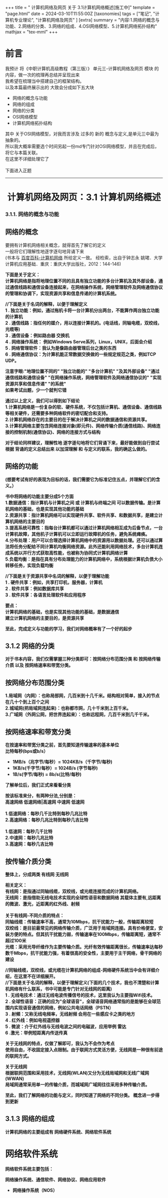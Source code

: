 +++
title = " 计算机网络及网页 关于 3.1计算机网络概述[施工中]"
template = "page.html"
date = 2024-03-10T11:55:00Z
[taxonomies]
tags = ["笔记", "计算机专业理论", "计算机网络及网页" ]
[extra]
summary = "内容:1.网络的概念与功能、2.网络的分类、3.网络的组成、4.OSI网络模型、5.计算机网络拓扑结构"
mathjax = "tex-mml"
+++

# 前言

<div>我预计 将《中职计算机高级教程（第三版）》 单元三-计算机网络及网页 模块 的内容，做一次的梳理再总结并呈现出来<div>
  <div>我希望在梳理当中搭建自己的框架结构。<div>
<div>以及本篇最终展示出的 大致会分成如下五大块<div>

- 网络的概念与功能 
- 网络的组成
- 网络的分类
- OSI网络模型
- 计算机网络拓扑结构

<div>其中 关于OSI网络模型，对我而言涉及 过多的 新的 概念与定义,是单元三中最为抽象的。<div>
<div>所以我大概率需要选个时间另起一份md专门针对OSI网络模型，并且在完成后，将它与本篇关联。<div>
<div>在这里不详细处理它了<div>
<br>
<div>下面进入正题<div>

----------

<h1 style="text-align: center"> 计算机网络及网页：3.1 计算机网络概述</h1>

### 3.1.1. 网络的概念与功能

## 网络的概念

要拥有计算机网络相关概念，就得首先了解它的定义
<br>
一般将它们理解性地逐字逐句地背诵下来
<br>
(书本与 [百度百科-计算机网络](https://baike.baidu.com/item/%E8%AE%A1%E7%AE%97%E6%9C%BA%E7%BD%91%E7%BB%9C/18763#reference-1) 所给定义一致。 经检索，出自于钟志永 姚珺．大学计算机应用基础．重庆：重庆大学出版社，2012：144-146)
<div><strong>下面是关于定义：<div>
<div><strong>计算机网络是指将地理位置不同的且具有独立功能的多台计算机及其外部设备，通过通信线路和通信设备连接起来，在网络操作系统，网络管理软件及网络通信协议的管理和协调下，实现资源共享和信息传递的计算机系统。<div>

//下面是关于名词的解释，以便于理解定义
<br>
1 . 独立功能：例如，通过拖机卡将一台计算机分出两台，不能算作两台独立功能的计算机
<br>
2 . 通信线路：指任何的媒介，用以连接计算机的。(电话线，同轴电缆，双绞线，光缆等)
<br>
3 . 通信设备：例如路由器 交换机
<br>
4 . 网络操作系统： 例如Windows Serve系列，Linux，UNIX，后面会介绍
<br>
5 . 网络管理软件：我认为是像路由器管理后台之类的东西
<br>
6 . 网络通信协议：为计算机能正常数据交换做的一些规定规范之类，例如TCP UDP。
<br>

注意字眼:"地理位置不同的" "独立功能的" "多台计算机" "及其外部设备" "通过通信线路和通信设备" "在网络操作系统，网络管理软件及网络通信协议的" "实现资源共享和信息传递" "的系统"
<br>
如果考试出题，少一个就判它错
<br>

<div><strong>通过以上定义，我们可以得到如下结论<div>
<div><strong>1.计算机网络是一份复杂的软、硬件系统，不仅包括计算机、通信设备、通信线路等相关硬件，还需要多种网络软件的密切配合和支持。<div>
<div><strong>2.计算机网络存在的主要目的在于解决计算机之间的数据通信和资源共享。<div>
<div><strong>3.计算机网络主要包含网络连接对象(即元件)、网络传输介质(通信线路)、网络连接的控制机制(通信协议)、网络的连接方式与结构<div>

对于结论同样建议，理解性地 逐字逐句地将它们背诵下来，最好能做到自行尝试根据 背诵的定义总结出来 以加深理解 和 与定义的联系，我的确这么做的。

## 网络的功能
(想要考试有好的表现为目标的话，我们需要它为标准记住五点，并理解它们的含义。）

<div><strong>书中将网络的功能主要分成5个方面<div>

<div><strong>1.数据通信：指计算机与计算机之间 或 计算机与终端之间 可以数据传输。是计算机网络的基础，也是实现其他功能的基础<div>
<div><strong>2.资源共享：指计算机网络可以实现硬件共享、软件共享、和数据共享，是建立计算机网络的主要目的<div>
<div><strong>3.提高系统可靠性：指每台计算机都可以通过计算机网络相互成为后备节点，一台计算机故障，其他机子计算机可以立即运行故障机的任务，避免系统瘫痪。<div>
<div><strong>4.分布处理：用户可以合理选择计算机网络中的资源用以数据处理。还可以通过算法将任务分配给不同计算机均衡网络资源。此外还能利用网络技术，多台计算机连成系统以并行方式获取高性能，也被称为协同式计算机网络计算<div>
<div><strong>5.负载均衡：是指在具有分布处理能力的计算机网络中，系统根据计算机负债大小转移任务，实现负载均衡<div>


//下面是关于资源共享中名词的解释，以便于理解功能
<br>
1 . 硬件共享：例如，共享打印机，服务器，计算机
<br>
2 . 软件共享：例如数据库共享
<br>
3 . 软件共享：各语言处理软件和应用程序

要点：
<br>
计算机网络的基础，也是实现其他功能的基础，是数据通信 
<br>
建立计算机网络的主要目的，是资源共享

至此，完成定义与功能的学习，我们对网络概率有了一个好的起步

## 3.1.2 网络的分类

对于书本内容，我们仅需掌握三种分类即可：按网络分布范围分类 和  按网络传输介质  以及 按网络速率和带宽分类。
<br>

## 按网络分布范围分类

<div><strong>1.局域网（内网）：也称局部网，几百米到十几千米。结构相对简单，接入的节点在几十个到上百个之间<div>
<div><strong>2.城域网(把局域网连起来)：也称都市网，几十千米到上百千米。<div>
<div><strong>3.广域网（外网公网，把世界连起来）：也称远程网，几百千米到几千千米。<div>

## 按网络速率和带宽分类
在按速率和带宽分类之前，首先要知道传输速率的基本单位 <strong>比特每秒(bps或b/s）<div> 
- 1MB/s（兆字节/每秒）= 1024KB/s（千字节/每秒)
- 1KB/s(千字节/每秒）=  1024B/s (字节每秒)
- 1B/s(字节/每秒) = 8b/s(比特/每秒)

了解单位后，我们正式来看看分类

<div><strong>按该标准来分，有两种分法,分别是：<div>
<div><strong>高速网络 低速网络|高速网 中速网 低速网<div>
<BR>
<div><strong>1.低速网络：每秒几千比特到每秒几兆比特<div>
<div><strong>2.高速网络：每秒几兆比特到每秒几吉比特<div>
<br>
<div><strong>1.低速网：每秒几千比特<div>
<div><strong>2.中速网：每秒几兆比特<div>
<div><strong>3.高速网：每秒几吉比特<div>

## 按传输介质分类

整体上，分成两类 <strong>有线网 无线网 <div>

<div><strong>相关定义：<div>
<div><strong>有线网：是指通过同轴线缆，双绞线，或光缆连接而成的计算机网络。<div>
<div><strong>无线网：是指借助无线电技术实现的全球性语音和数据网络   其载体主要有,远距离的微波、激光，近距离的红外线、射频<div>
<br>
<div><strong>关于有线网-不同介质的特点：<div>
<div><strong>同轴线缆：传输速率不高，通常为10Mbps，抗干扰能力一般，传输距离较短<div>
<div><strong>双绞线：是目前最常见的网络传输介质，广泛用于局域网连接。具有价格便宜，安装方便的特点。但其抗干扰能力弱，传输速率在100Mbps，传输距离短，通常不超过100米
<div><strong>光缆：采用光导纤维作为主要传输介质。光纤有效传输距离很长，传输速率达每秒数千Mbps，抗干扰能力强，有着很高的安全性，主要用于主干网络，骨干网络的建设

//同轴线缆，双绞线，或光缆在计算机网络的组成-网络硬件系统当中会有详细介绍，在这里不在详细展开。
<br>
//下面是关于名词的解释，以便于理解定义(下面的几个技术，我也不清楚和计算机网络有什么联系，书中可能是专门针对无线网的距离)
<br>
1 . 无线电技术：通过无线电波传播信号的技术，这里我认为主要指Wifi技术。
<br>
2 . 全球性语音：正确的应为"全球语音"，全球语音网络通常指的是能够在全球范围内实现语音通信的网络，例如公共电话网络（PSTN）
<br>
3 . 射頻：又称无线电频率，无线射频 会用在一些感应卡之类的地方
<br>
4 . 红外线：例如电视遥控器
<br>
5 . 微波：介于红外线与无线电波之间的电磁波，应用举例 雷达
<br>
6 .激光：举例短距离内传送传真


关于无线网的特点，仅做了解即可，我认为不会作为考点
<br>
使用自由，不收固定接入点限制。由于联网方式灵活方便，无线网是一种很有前途的联网方式。


<div><strong>关于无线网<div>
<div><strong>根据联网范围和采用技术，无线网(WLAN)又分为无线局域网和无线广域网(WWAN)<div>
<div><strong>局域网通常采用单一的传输介质，而城域网广域网往往采用多种传输介质。<div>


至此，我们了解网络的功能与定义，同时知道了网络的不同分类。 概念进一步得到更新

## 3.1.3 网络的组成

计算机网络的主要组成有 <strong>网络硬件系统、网络软件系统</div>

# 网络软件系统

网络软件系统主要包括：<div><strong>网络操作系统、通信软件、网络协议、网络应用软件</div>

- 网络操作系统（NOS）




